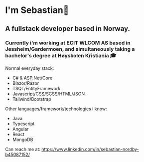 <h1>I'm Sebastian🧙 </h1> 
<h2>A fullstack developer based in Norway. </h2>
<h3>Currently i'm working at ECIT WLCOM AS based in Jessheim/Gardermoen, and simultaneously taking a bachelor's degree at Høyskolen Kristiania 🎓</h3>

Normal everyday stack:
- C# & ASP.Net/Core
- Blazor/Razor
- TSQL/EntityFramework
- Javascript/CSS/SCSS/HTML/JSON
- Tailwind/Bootstrap

Other languages/framework/technologies i know:
- Java
- Typescript
- Angular
- React
- MongoDB

Can reach me at: https://www.linkedin.com/in/sebastian-nordby-b45087152/
